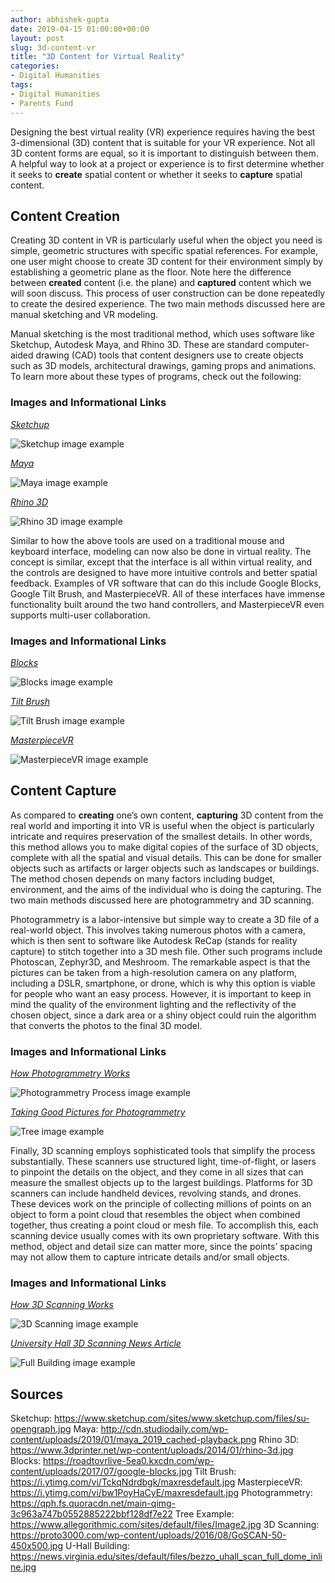 ```yaml
---
author: abhishek-gupta
date: 2019-04-15 01:00:00+00:00
layout: post
slug: 3d-content-vr
title: "3D Content for Virtual Reality"
categories:
- Digital Humanities
tags:
- Digital Humanities
- Parents Fund
---
```


Designing the best virtual reality (VR) experience requires having the best 3-dimensional (3D) content that is suitable for your VR experience. Not all 3D content forms are equal, so it is important to distinguish between them. A helpful way to look at a project or experience is to first determine whether it seeks to **create** spatial content or whether it seeks to **capture** spatial content.

## Content Creation

Creating 3D content in VR is particularly useful when the object you need is simple, geometric structures with specific spatial references. For example, one user might choose to create 3D content for their environment simply by establishing a geometric plane as the floor. Note here the difference between **created** content (i.e. the plane) and **captured** content which we will soon discuss. This process of user construction can be done repeatedly to create the desired experience. The two main methods discussed here are manual sketching and VR modeling. 

Manual sketching is the most traditional method, which uses software like Sketchup, Autodesk Maya, and Rhino 3D. These are standard computer-aided drawing (CAD) tools that content designers use to create objects such as 3D models, architectural drawings, gaming props and animations. To learn more about these types of programs, check out the following: 

### Images and Informational Links

[*Sketchup*](https://www.sketchup.com/)

![Sketchup image example](https://www.sketchup.com/sites/www.sketchup.com/files/su-opengraph.jpg)

[*Maya*](https://www.autodesk.com/products/maya/overview)

![Maya image example](http://cdn.studiodaily.com/wp-content/uploads/2019/01/maya_2019_cached-playback.png)

[*Rhino 3D*](https://www.rhino3d.com/)

![Rhino 3D image example](https://www.3dprinter.net/wp-content/uploads/2014/01/rhino-3d.jpg)

Similar to how the above tools are used on a traditional mouse and keyboard interface, modeling can now also be done in virtual reality. The concept is similar, except that the interface is all within virtual reality, and the controls are designed to have more intuitive controls and better spatial feedback. Examples of VR software that can do this include Google Blocks, Google Tilt Brush, and MasterpieceVR. All of these interfaces have immense functionality built around the two hand controllers, and MasterpieceVR even supports multi-user collaboration. 

### Images and Informational Links

[*Blocks*](https://vr.google.com/blocks/)

![Blocks image example](https://roadtovrlive-5ea0.kxcdn.com/wp-content/uploads/2017/07/google-blocks.jpg)

[*Tilt Brush*](https://www.tiltbrush.com/)

![Tilt Brush image example](https://i.ytimg.com/vi/TckqNdrdbgk/maxresdefault.jpg)

[*MasterpieceVR*](https://www.masterpiecevr.com/)

![MasterpieceVR image example](https://i.ytimg.com/vi/bw1PoyHaCyE/maxresdefault.jpg)

## Content Capture

As compared to **creating** one’s own content, **capturing** 3D content from the real world and importing it into VR is useful when the object is particularly intricate and requires preservation of the smallest details. In other words, this method allows you to make digital copies of the surface of 3D objects, complete with all the spatial and visual details. This can be done for smaller objects such as artifacts or larger objects such as landscapes or buildings. The method chosen depends on many factors including budget, environment, and the aims of the individual who is doing the capturing. The two main methods discussed here are photogrammetry and 3D scanning. 

Photogrammetry is a labor-intensive but simple way to create a 3D file of a real-world object. This involves taking numerous photos with a camera, which is then sent to software like Autodesk ReCap (stands for reality capture) to stitch together into a 3D mesh file. Other such programs include Photoscan, Zephyr3D, and Meshroom. The remarkable aspect is that the pictures can be taken from a high-resolution camera on any platform, including a DSLR, smartphone, or drone, which is why this option is viable for people who want an easy process. However, it is important to keep in mind the quality of the environment lighting and the reflectivity of the chosen object, since a dark area or a shiny object could ruin the algorithm that converts the photos to the final 3D model.

### Images and Informational Links

[*How Photogrammetry Works*](https://www.engineering.com/DesignSoftware/DesignSoftwareArticles/ArticleID/13313/Photogrammetry-Explained-The-State-of-Reality-Capture.aspx)

![Photogrammetry Process image example](https://qph.fs.quoracdn.net/main-qimg-3c963a747b0552885222bbf128df7e22)

[*Taking Good Pictures for Photogrammetry*](http://gmv.cast.uark.edu/photogrammetry/hardware-photogrammetry/canon-5d-mark-ii/canon-5d-checklist/good-photos-vs-bad-photos-for-close-range-photogrammetry/)

![Tree image example](https://www.allegorithmic.com/sites/default/files/Image2.jpg)

Finally, 3D scanning employs sophisticated tools that simplify the process substantially. These scanners use structured light, time-of-flight, or lasers to pinpoint the details on the object, and they come in all sizes that can measure the smallest objects up to the largest buildings. Platforms for 3D scanners can include handheld devices, revolving stands, and drones. These devices work on the principle of collecting millions of points on an object to form a point cloud that resembles the object when combined together, thus creating a point cloud or mesh file. To accomplish this, each scanning device usually comes with its own proprietary software. With this method, object and detail size can matter more, since the points’ spacing may not allow them to capture intricate details and/or small objects. 

### Images and Informational Links

[*How 3D Scanning Works*](https://www.engineering.com/AdvancedManufacturing/ArticleID/12390/Quality-Basics-How-Does-3D-Laser-Scanning-Work.aspx)

![3D Scanning image example](https://proto3000.com/wp-content/uploads/2016/08/GoSCAN-50-450x500.jpg)

[*University Hall 3D Scanning News Article*](https://news.virginia.edu/content/demolition-looming-university-hall-scanned-photographed-history)

![Full Building image example](https://news.virginia.edu/sites/default/files/bezzo_uhall_scan_full_dome_inline.jpg)



## Sources
Sketchup: https://www.sketchup.com/sites/www.sketchup.com/files/su-opengraph.jpg
Maya: http://cdn.studiodaily.com/wp-content/uploads/2019/01/maya_2019_cached-playback.png
Rhino 3D: https://www.3dprinter.net/wp-content/uploads/2014/01/rhino-3d.jpg
Blocks: https://roadtovrlive-5ea0.kxcdn.com/wp-content/uploads/2017/07/google-blocks.jpg
Tilt Brush: https://i.ytimg.com/vi/TckqNdrdbgk/maxresdefault.jpg
MasterpieceVR: https://i.ytimg.com/vi/bw1PoyHaCyE/maxresdefault.jpg
Photogrammetry: https://qph.fs.quoracdn.net/main-qimg-3c963a747b0552885222bbf128df7e22
Tree Example: https://www.allegorithmic.com/sites/default/files/Image2.jpg
3D Scanning: https://proto3000.com/wp-content/uploads/2016/08/GoSCAN-50-450x500.jpg
U-Hall Building: https://news.virginia.edu/sites/default/files/bezzo_uhall_scan_full_dome_inline.jpg
